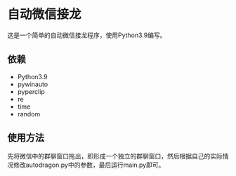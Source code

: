 # 自动微信接龙  

这是一个简单的自动微信接龙程序，使用Python3.9编写。  

## 依赖  

- Python3.9  
- pywinauto
- pyperclip
- re
- time
- random

## 使用方法  

先将微信中的群聊窗口拖出，即形成一个独立的群聊窗口，然后根据自己的实际情况修改autodragon.py中的参数，最后运行main.py即可。  
